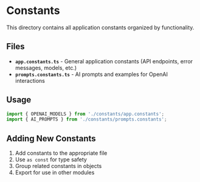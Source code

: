 # Constants

This directory contains all application constants organized by functionality.

## Files

- **`app.constants.ts`** - General application constants (API endpoints, error messages, models, etc.)
- **`prompts.constants.ts`** - AI prompts and examples for OpenAI interactions

## Usage

```typescript
import { OPENAI_MODELS } from './constants/app.constants';
import { AI_PROMPTS } from './constants/prompts.constants';
```

## Adding New Constants

1. Add constants to the appropriate file
2. Use `as const` for type safety
3. Group related constants in objects
4. Export for use in other modules
